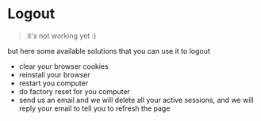 # Logout

> it's not working yet :)

but here some available solutions that you can use it to logout

* clear your browser cookies
* reinstall your browser
* restart you computer
* do factory reset for you computer
* send us an email and we will delete all your active sessions, and we will reply your email to tell you to refresh the page